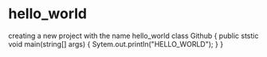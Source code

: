 # hello_world
creating a new project with the name hello_world
class Github
{
   public ststic void main(string[] args)
    {
      Sytem.out.println("HELLO_WORLD");
    }
}
